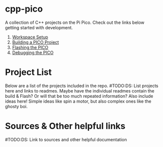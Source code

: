 # cpp-pico
A collection of C++ projects on the Pi Pico. Check out the links below getting started with development.

1. [Workspace Setup](doc/workspace_setup.md)
2. [Building a PICO Project](doc/building_a_pico_project.md)
3. [Flashing the PICO](doc/flashing_the_pico.md)
4. [Debugging the PICO](doc/debugging_the_pico.md)

# Project List
Below are a list of the projects included in the repo.
#TODO:DS: List projects here and links to readmes. Maybe have the individual readmes contain the build & Flash? Or will that be too much repeated information? Also include ideas here! Simple ideas like spin a motor, but also complex ones like the ghosty boi.

# Sources & Other helpful links
#TODO:DS: Link to sources and other helpful documentation
